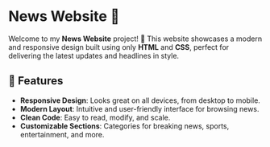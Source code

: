# News Website 📰  

Welcome to my **News Website** project! 🌟 This website showcases a modern and responsive design built using only **HTML** and **CSS**, perfect for delivering the latest updates and headlines in style.  

## 🌟 Features  
- **Responsive Design**: Looks great on all devices, from desktop to mobile.  
- **Modern Layout**: Intuitive and user-friendly interface for browsing news.  
- **Clean Code**: Easy to read, modify, and scale.  
- **Customizable Sections**: Categories for breaking news, sports, entertainment, and more. 
